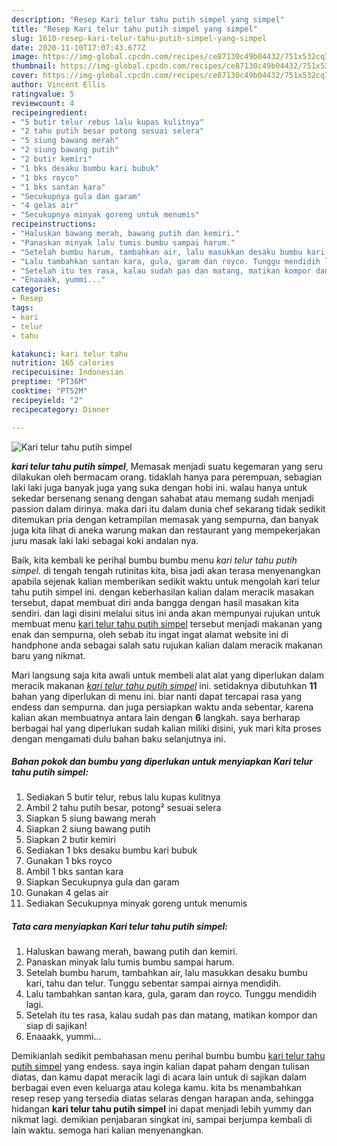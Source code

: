 ```yaml
---
description: "Resep Kari telur tahu putih simpel yang simpel"
title: "Resep Kari telur tahu putih simpel yang simpel"
slug: 1610-resep-kari-telur-tahu-putih-simpel-yang-simpel
date: 2020-11-10T17:07:43.677Z
image: https://img-global.cpcdn.com/recipes/ce87130c49b04432/751x532cq70/kari-telur-tahu-putih-simpel-foto-resep-utama.jpg
thumbnail: https://img-global.cpcdn.com/recipes/ce87130c49b04432/751x532cq70/kari-telur-tahu-putih-simpel-foto-resep-utama.jpg
cover: https://img-global.cpcdn.com/recipes/ce87130c49b04432/751x532cq70/kari-telur-tahu-putih-simpel-foto-resep-utama.jpg
author: Vincent Ellis
ratingvalue: 5
reviewcount: 4
recipeingredient:
- "5 butir telur rebus lalu kupas kulitnya"
- "2 tahu putih besar potong sesuai selera"
- "5 siung bawang merah"
- "2 siung bawang putih"
- "2 butir kemiri"
- "1 bks desaku bumbu kari bubuk"
- "1 bks royco"
- "1 bks santan kara"
- "Secukupnya gula dan garam"
- "4 gelas air"
- "Secukupnya minyak goreng untuk menumis"
recipeinstructions:
- "Haluskan bawang merah, bawang putih dan kemiri."
- "Panaskan minyak lalu tumis bumbu sampai harum."
- "Setelah bumbu harum, tambahkan air, lalu masukkan desaku bumbu kari, tahu dan telur. Tunggu sebentar sampai airnya mendidih."
- "Lalu tambahkan santan kara, gula, garam dan royco. Tunggu mendidih lagi."
- "Setelah itu tes rasa, kalau sudah pas dan matang, matikan kompor dan siap di sajikan!"
- "Enaaakk, yummi..."
categories:
- Resep
tags:
- kari
- telur
- tahu

katakunci: kari telur tahu 
nutrition: 165 calories
recipecuisine: Indonesian
preptime: "PT36M"
cooktime: "PT52M"
recipeyield: "2"
recipecategory: Dinner

---
```



![Kari telur tahu putih simpel](https://img-global.cpcdn.com/recipes/ce87130c49b04432/751x532cq70/kari-telur-tahu-putih-simpel-foto-resep-utama.jpg)

<b><i>kari telur tahu putih simpel</i></b>, Memasak menjadi suatu kegemaran yang seru dilakukan oleh bermacam orang. tidaklah hanya para perempuan, sebagian laki laki juga banyak juga yang suka dengan hobi ini. walau hanya untuk sekedar bersenang senang dengan sahabat atau memang sudah menjadi passion dalam dirinya. maka dari itu dalam dunia chef sekarang tidak sedikit ditemukan pria dengan ketrampilan memasak yang sempurna, dan banyak juga kita lihat di aneka warung makan dan restaurant yang mempekerjakan juru masak laki laki sebagai koki andalan nya.

Baik, kita kembali ke perihal bumbu bumbu menu <i>kari telur tahu putih simpel</i>. di tengah tengah rutinitas kita, bisa jadi akan terasa menyenangkan apabila sejenak kalian memberikan sedikit waktu untuk mengolah kari telur tahu putih simpel ini. dengan keberhasilan kalian dalam meracik masakan tersebut, dapat membuat diri anda bangga dengan hasil masakan kita sendiri. dan lagi disini melalui situs ini anda akan mempunyai rujukan untuk membuat menu <u>kari telur tahu putih simpel</u> tersebut menjadi makanan yang enak dan sempurna, oleh sebab itu ingat ingat alamat website ini di handphone anda sebagai salah satu rujukan kalian dalam meracik makanan baru yang nikmat.




Mari langsung saja kita awali untuk membeli alat alat yang diperlukan dalam meracik makanan <u><i>kari telur tahu putih simpel</i></u> ini. setidaknya dibutuhkan <b>11</b> bahan yang diperlukan di menu ini. biar nanti dapat tercapai rasa yang endess dan sempurna. dan juga persiapkan waktu anda sebentar, karena kalian akan membuatnya antara lain dengan <b>6</b> langkah. saya berharap berbagai hal yang diperlukan sudah kalian miliki disini, yuk mari kita proses dengan mengamati dulu bahan baku selanjutnya ini.

<!--inarticleads1-->

##### Bahan pokok dan bumbu yang diperlukan untuk menyiapkan Kari telur tahu putih simpel:

1. Sediakan 5 butir telur, rebus lalu kupas kulitnya
1. Ambil 2 tahu putih besar, potong² sesuai selera
1. Siapkan 5 siung bawang merah
1. Siapkan 2 siung bawang putih
1. Siapkan 2 butir kemiri
1. Sediakan 1 bks desaku bumbu kari bubuk
1. Gunakan 1 bks royco
1. Ambil 1 bks santan kara
1. Siapkan Secukupnya gula dan garam
1. Gunakan 4 gelas air
1. Sediakan Secukupnya minyak goreng untuk menumis




<!--inarticleads2-->

##### Tata cara menyiapkan Kari telur tahu putih simpel:

1. Haluskan bawang merah, bawang putih dan kemiri.
1. Panaskan minyak lalu tumis bumbu sampai harum.
1. Setelah bumbu harum, tambahkan air, lalu masukkan desaku bumbu kari, tahu dan telur. Tunggu sebentar sampai airnya mendidih.
1. Lalu tambahkan santan kara, gula, garam dan royco. Tunggu mendidih lagi.
1. Setelah itu tes rasa, kalau sudah pas dan matang, matikan kompor dan siap di sajikan!
1. Enaaakk, yummi...




Demikianlah sedikit pembahasan menu perihal bumbu bumbu <u>kari telur tahu putih simpel</u> yang endess. saya ingin kalian dapat paham dengan tulisan diatas, dan kamu dapat meracik lagi di acara lain untuk di sajikan dalam berbagai even even keluarga atau kolega kamu. kita bs menambahkan resep resep yang tersedia diatas selaras dengan harapan anda, sehingga hidangan <b>kari telur tahu putih simpel</b> ini dapat menjadi lebih yummy dan nikmat lagi. demikian penjabaran singkat ini, sampai berjumpa kembali di lain waktu. semoga hari kalian menyenangkan.
